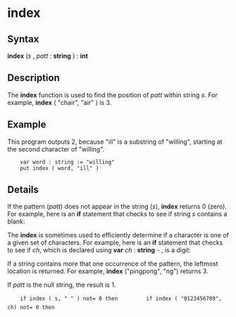 
# index

## Syntax
**index** (_s_ , _patt_ : **string** ) : **int**

## Description
The **index** function is used to find the position of _patt_ within string _s_. For example, **index** ( "chair", "air" ) is 3.


## Example
This program outputs 2, because "ill" is a substring of "willing", starting at the second character of "willing".

        var word : string := "willing"
        put index ( word, "ill" )
## Details
If the pattern (_patt_) does not appear in the string (_s_), **index** returns 0 (zero). For example, here is an **if** statement that checks to see if string _s_ contains a blank:

The **index** is sometimes used to efficiently determine if a character is one of a given set of characters. For example, here is an **if** statement that checks to see if _ch_, which is declared using **var** _ch_ : **string** - , is a digit:

If a string contains more that one occurrence of the pattern, the leftmost location is returned. For example, **index** ("pingpong", "ng") returns 3.

If _patt_ is the null string, the result is 1.

        if index ( s, " " ) not= 0 then         if index ( "0123456789", ch) not= 0 then 
